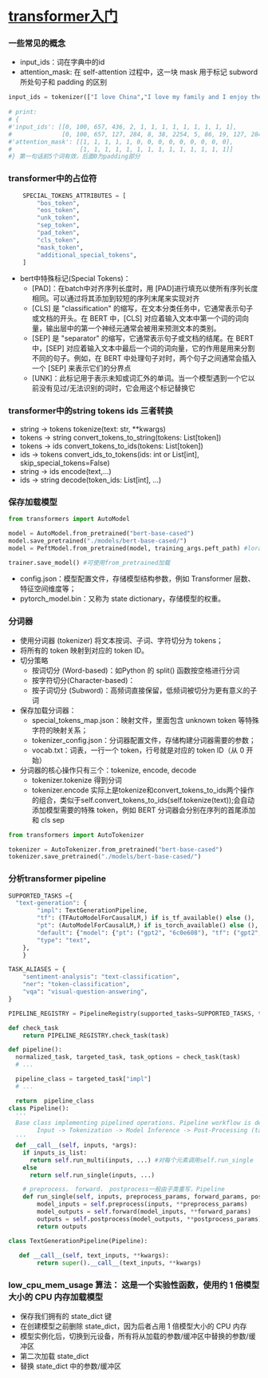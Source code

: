 # [transformer入门](https://transformers.run/intro/2021-12-11-transformers-note-2/)

### 一些常见的概念
- input_ids：词在字典中的id
- attention_mask: 在 self-attention 过程中，这一块 mask 用于标记 subword 所处句子和 padding 的区别
```py
input_ids = tokenizer(["I love China","I love my family and I enjoy the time with my family"], padding=True)
 
# print:
# {
#'input_ids': [[0, 100, 657, 436, 2, 1, 1, 1, 1, 1, 1, 1, 1, 1],
#              [0, 100, 657, 127, 284, 8, 38, 2254, 5, 86, 19, 127, 284, 2]], 
#'attention_mask': [[1, 1, 1, 1, 1, 0, 0, 0, 0, 0, 0, 0, 0, 0],
#                   [1, 1, 1, 1, 1, 1, 1, 1, 1, 1, 1, 1, 1, 1]]
#} 第一句话前5个词有效，后面0为padding部分
```

### transformer中的占位符
```py
    SPECIAL_TOKENS_ATTRIBUTES = [
        "bos_token",
        "eos_token",
        "unk_token",
        "sep_token",
        "pad_token",
        "cls_token",
        "mask_token",
        "additional_special_tokens",
    ]
```
- bert中特殊标记(Special Tokens)：
  - [PAD]：在batch中对齐序列长度时，用 [PAD]进行填充以使所有序列长度相同。可以通过将其添加到较短的序列末尾来实现对齐
  - [CLS] 是 "classification" 的缩写，在文本分类任务中，它通常表示句子或文档的开头。在 BERT 中，[CLS] 对应着输入文本中第一个词的词向量，输出层中的第一个神经元通常会被用来预测文本的类别。
  - [SEP] 是 "separator" 的缩写，它通常表示句子或文档的结尾。在 BERT 中，[SEP] 对应着输入文本中最后一个词的词向量，它的作用是用来分割不同的句子。例如，在 BERT 中处理句子对时，两个句子之间通常会插入一个 [SEP] 来表示它们的分界点
  - [UNK]：此标记用于表示未知或词汇外的单词。当一个模型遇到一个它以前没有见过/无法识别的词时，它会用这个标记替换它

### transformer中的string tokens ids 三者转换
- string → tokens tokenize(text: str, **kwargs)
- tokens → string convert_tokens_to_string(tokens: List[token])
- tokens → ids convert_tokens_to_ids(tokens: List[token])
- ids → tokens convert_ids_to_tokens(ids: int or List[int], skip_special_tokens=False)
- string → ids encode(text,...)
- ids → string decode(token_ids: List[int], ...)
  
### 保存加载模型
```py
from transformers import AutoModel

model = AutoModel.from_pretrained("bert-base-cased")
model.save_pretrained("./models/bert-base-cased/")
model = PeftModel.from_pretrained(model, training_args.peft_path) #lora训练

trainer.save_model() #可使用from_pretrained加载
```
- config.json：模型配置文件，存储模型结构参数，例如 Transformer 层数、特征空间维度等；
- pytorch_model.bin：又称为 state dictionary，存储模型的权重。

### 分词器
- 使用分词器 (tokenizer) 将文本按词、子词、字符切分为 tokens；
- 将所有的 token 映射到对应的 token ID。
- 切分策略
  - 按词切分 (Word-based)：如Python 的 split() 函数按空格进行分词
  - 按字符切分(Character-based)：
  - 按子词切分 (Subword)：高频词直接保留，低频词被切分为更有意义的子词
- 保存加载分词器：
  - special_tokens_map.json：映射文件，里面包含 unknown token 等特殊字符的映射关系；
  - tokenizer_config.json：分词器配置文件，存储构建分词器需要的参数；
  - vocab.txt：词表，一行一个 token，行号就是对应的 token ID（从 0 开始）
- 分词器的核心操作只有三个：tokenize, encode, decode
  - tokenizer.tokenize    得到分词
  - tokenizer.encode 实际上是tokenize和convert_tokens_to_ids两个操作的组合，类似于self.convert_tokens_to_ids(self.tokenize(text));会自动添加模型需要的特殊 token，例如 BERT 分词器会分别在序列的首尾添加 
 和 cls sep
```py
from transformers import AutoTokenizer

tokenizer = AutoTokenizer.from_pretrained("bert-base-cased")
tokenizer.save_pretrained("./models/bert-base-cased/")
```

### 分析transformer pipeline
```py
SUPPORTED_TASKS ={    
  "text-generation": {
        "impl": TextGenerationPipeline,
        "tf": (TFAutoModelForCausalLM,) if is_tf_available() else (),
        "pt": (AutoModelForCausalLM,) if is_torch_available() else (),
        "default": {"model": {"pt": ("gpt2", "6c0e608"), "tf": ("gpt2", "6c0e608")}},
        "type": "text",
    },
    }

TASK_ALIASES = {
    "sentiment-analysis": "text-classification",
    "ner": "token-classification",
    "vqa": "visual-question-answering",
}

PIPELINE_REGISTRY = PipelineRegistry(supported_tasks=SUPPORTED_TASKS, task_aliases=TASK_ALIASES)

def check_task
    return PIPELINE_REGISTRY.check_task(task)

def pipeline():
  normalized_task, targeted_task, task_options = check_task(task)
  # ...

  pipeline_class = targeted_task["impl"]
  # ...

  return  pipeline_class
class Pipeline():
  '''
  Base class implementing pipelined operations. Pipeline workflow is defined as a sequence of the following operations:
        Input -> Tokenization -> Model Inference -> Post-Processing (task dependent) -> Output
  '''
  def __call__(self, inputs, *args):
    if inputs_is_list:
      return self.run_multi(inputs, ...) #对每个元素调用self.run_single
    else
      return self.run_single(inputs, ...)

    # preprocess， forward， postprocess一般由子类重写，Pipeline
    def run_single(self, inputs, preprocess_params, forward_params, postprocess_params):
        model_inputs = self.preprocess(inputs, **preprocess_params)
        model_outputs = self.forward(model_inputs, **forward_params)
        outputs = self.postprocess(model_outputs, **postprocess_params)
        return outputs

class TextGenerationPipeline(Pipeline):
   
   def __call__(self, text_inputs, **kwargs):
        return super().__call__(text_inputs, **kwargs)
```

### low_cpu_mem_usage 算法： 这是一个实验性函数，使用约 1 倍模型大小的 CPU 内存加载模型
- 保存我们拥有的 state_dict 键
- 在创建模型之前删除 state_dict，因为后者占用 1 倍模型大小的 CPU 内存
- 模型实例化后，切换到元设备，所有将从加载的参数/缓冲区中替换的参数/缓冲区
- 第二次加载 state_dict
- 替换 state_dict 中的参数/缓冲区